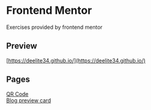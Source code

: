 # Frontend Mentor
Exercises provided by frontend mentor

## Preview
[https://deelite34.github.io/](https://deelite34.github.io/)

## Pages

[QR Code](qr_code)  
[Blog preview card](blog_preview_card)

